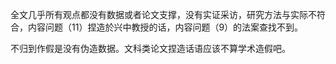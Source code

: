 全文几乎所有观点都没有数据或者论文支撑，没有实证采访，研究方法与实际不符合，内容问题（11）捏造於兴中教授的话，内容问题（9）的法案查找不到。

不归到作假是没有伪造数据。文科类论文捏造话语应该不算学术造假吧。

